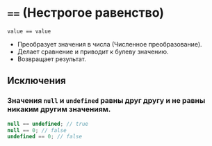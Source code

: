 # `==` (Нестрогое равенство)

`value == value`

- Преобразует значения в числа (Численное преобразование).
- Делает сравнение и приводит к булеву значению.
- Возвращает результат.

## Исключения

### Значения `null` и `undefined` равны друг другу и не равны никаким другим значениям.

```js
null == undefined; // true
null == 0; // false
undefined == 0; // false
```
